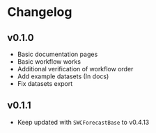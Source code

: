 # Changelog

## v0.1.0
- Basic documentation pages
- Basic workflow works
- Additional verification of workflow order
- Add example datasets (In docs)
- Fix datasets export

## v0.1.1
- Keep updated with `SWCForecastBase` to v0.4.13